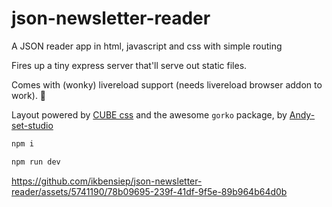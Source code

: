 # json-newsletter-reader
A JSON reader app in html, javascript and css with simple routing

Fires up a tiny express server that'll serve out static files.

Comes with (wonky) livereload support (needs livereload browser addon to work). 🤔

Layout powered by  [CUBE css](https://cube.fyi) and the awesome `gorko` package, by [Andy-set-studio](https://github.com/Andy-set-studio)

```bash
npm i
```

```bash
npm run dev
```



https://github.com/ikbensiep/json-newsletter-reader/assets/5741190/78b09695-239f-41df-9f5e-89b964b64d0b

